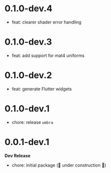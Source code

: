 # 0.1.0-dev.4

- feat: clearer shader error handling

# 0.1.0-dev.3

- feat: add support for mat4 uniforms

# 0.1.0-dev.2

- feat: generate Flutter widgets

# 0.1.0-dev.1

- chore: release `umbra`

# 0.0.1-dev.1

**Dev Release**

- chore: initial package (🚧 under construction 🚧)
